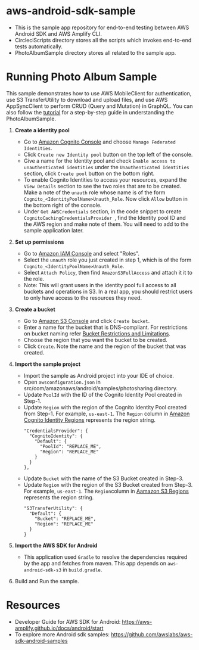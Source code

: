 aws-android-sdk-sample
=============================================
* This is the sample app repository for end-to-end testing between AWS Android SDK and AWS Amplify CLI.
* CircleciScripts directory stores all the scripts which invokes end-to-end tests automatically.
* PhotoAlbumSample directory stores all related to the sample app.

Running Photo Album Sample
=============================================
This sample demonstrates how to use AWS MobileClient for authentication, use S3 TransferUtility to download and upload files, and use AWS AppSyncClient to perform CRUD (Query and Mutation) in GraphQL.  You can also follow the [tutorial](https://github.com/awslabs/aws-sdk-android-samples/blob/master/S3TransferUtilitySample/S3TransferUtilityTutorial.md) for a step-by-step guide in understanding the PhotoAlbumSample.

1. **Create a identity pool**
   * Go to [Amazon Cognito Console](https://console.aws.amazon.com/cognito/) and choose `Manage Federated Identities`. 
   * Click `Create new Identity pool` button on the top left of the console.
   * Give a name for the Identity pool and check `Enable access to unauthenticated identities` under the `Unauthenticated Identities` section, click `Create pool` button on the bottom right.
   * To enable Cognito Identities to access your resources, expand the `View Details` section to see the two roles that are to be created. Make a note of the `unauth` role whose name is of the form `Cognito_<IdentityPoolName>Unauth_Role`. Now click `Allow` button in the bottom right of the console.
   * Under `Get AWSCredentials` section, in the code snippet to create `CognitoCachingCredentialsProvider `, find the Identity pool ID and the AWS region and make note of them. You will need to add to the sample application later.

2. **Set up permissions**
   * Go to [Amazon IAM Console](https://console.aws.amazon.com/iam/home) and select "Roles".
   * Select the `unauth` role you just created in step 1, which is of the form `Cognito_<IdentityPoolName>Unauth_Role`.
   * Select `Attach Policy`, then find `AmazonS3FullAccess` and attach it it to the role.
   * Note:  This will grant users in the identity pool full access to all buckets and operations in S3.  In a real app, you should restrict users to only have access to the resources they need.
   
3. **Create a bucket**
   * Go to [Amazon S3 Console](https://console.aws.amazon.com/s3/home) and click `Create bucket`.
   * Enter a name for the bucket that is DNS-compliant. For restrictions on bucket naming refer [Bucket Restrictions and Limitations](http://docs.aws.amazon.com/AmazonS3/latest/dev/BucketRestrictions.html).
   * Choose the region that you want the bucket to be created.
   * Click `Create`. Note the name and the region of the bucket that was created.

4. **Import the sample project**
   * Import the sample as Android project into your IDE of choice.
   * Open `awsconfiguration.json` in src/com/amazonaws/android/samples/photosharing directory.
   * Update `PoolId` with the ID of the Cognito Identity Pool created in Step-1.
   * Update `Region` with the region of the Cognito Identity Pool created from Step-1. For example, `us-east-1`. The `Region` column in [Amazon Cognito Identity Regions](http://docs.aws.amazon.com/general/latest/gr/rande.html#cognito_identity_region) represents the region string.
     ```
     "CredentialsProvider": {
       "CognitoIdentity": {
         "Default": {
           "PoolId": "REPLACE_ME",
           "Region": "REPLACE_ME"
         }
       }
     },
     ```
   * Update `Bucket` with the name of the S3 Bucket created in Step-3.
   * Update `Region` with the region of the S3 Bucket created from Step-3. For example, `us-east-1`. The `Region`column in [Aamazon S3 Regions](http://docs.aws.amazon.com/general/latest/gr/rande.html#s3_region) represents the region string.
     ```
     "S3TransferUtility": {
       "Default": {
         "Bucket": "REPLACE_ME",
         "Region": "REPLACE_ME"
       }
     }
     ```

5. **Import the AWS SDK for Android**
   * This application used `Gradle` to resolve the dependencies required by the app and fetches from maven. This app depends on `aws-android-sdk-s3` in `build.gradle`.
   
6. Build and Run the sample.

# Resources
* Developer Guide for AWS SDK for Android: https://aws-amplify.github.io/docs/android/start
* To explore more Android sdk samples: https://github.com/awslabs/aws-sdk-android-samples
